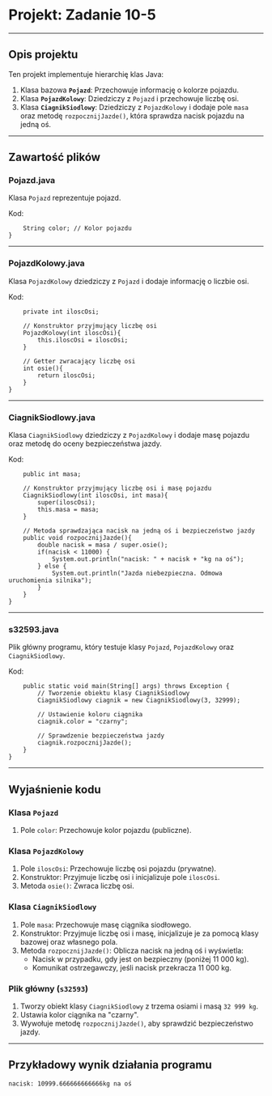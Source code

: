 # Projekt: Zadanie 10-5

---

## Opis projektu
Ten projekt implementuje hierarchię klas Java:
1. Klasa bazowa **`Pojazd`**: Przechowuje informację o kolorze pojazdu.
2. Klasa **`PojazdKolowy`**: Dziedziczy z `Pojazd` i przechowuje liczbę osi.
3. Klasa **`CiagnikSiodlowy`**: Dziedziczy z `PojazdKolowy` i dodaje pole `masa` oraz metodę `rozpocznijJazde()`, która sprawdza nacisk pojazdu na jedną oś.

---

## Zawartość plików

### Pojazd.java
Klasa `Pojazd` reprezentuje pojazd.

Kod:
```public class Pojazd {
    String color; // Kolor pojazdu
}
```
---

### PojazdKolowy.java
Klasa `PojazdKolowy` dziedziczy z `Pojazd` i dodaje informację o liczbie osi.

Kod:
```public class PojazdKolowy extends Pojazd {
    private int iloscOsi;

    // Konstruktor przyjmujący liczbę osi
    PojazdKolowy(int iloscOsi){
        this.iloscOsi = iloscOsi;
    }

    // Getter zwracający liczbę osi
    int osie(){
        return iloscOsi;
    }
}
```
---

### CiagnikSiodlowy.java
Klasa `CiagnikSiodlowy` dziedziczy z `PojazdKolowy` i dodaje masę pojazdu oraz metodę do oceny bezpieczeństwa jazdy.

Kod:
```public class CiagnikSiodlowy extends PojazdKolowy {
    public int masa;

    // Konstruktor przyjmujący liczbę osi i masę pojazdu
    CiagnikSiodlowy(int iloscOsi, int masa){
        super(iloscOsi);
        this.masa = masa;
    }

    // Metoda sprawdzająca nacisk na jedną oś i bezpieczeństwo jazdy
    public void rozpocznijJazde(){
        double nacisk = masa / super.osie();
        if(nacisk < 11000) {
            System.out.println("nacisk: " + nacisk + "kg na oś");
        } else {
            System.out.println("Jazda niebezpieczna. Odmowa uruchomienia silnika");
        }
    }
}
```
---

### s32593.java
Plik główny programu, który testuje klasy `Pojazd`, `PojazdKolowy` oraz `CiagnikSiodlowy`.

Kod:
```public class s32593 {
    public static void main(String[] args) throws Exception {
        // Tworzenie obiektu klasy CiagnikSiodlowy
        CiagnikSiodlowy ciagnik = new CiagnikSiodlowy(3, 32999);

        // Ustawienie koloru ciągnika
        ciagnik.color = "czarny";

        // Sprawdzenie bezpieczeństwa jazdy
        ciagnik.rozpocznijJazde();
    }
}
```
---

## Wyjaśnienie kodu

### Klasa `Pojazd`
1. Pole `color`: Przechowuje kolor pojazdu (publiczne).

### Klasa `PojazdKolowy`
1. Pole `iloscOsi`: Przechowuje liczbę osi pojazdu (prywatne).
2. Konstruktor: Przyjmuje liczbę osi i inicjalizuje pole `iloscOsi`.
3. Metoda `osie()`: Zwraca liczbę osi.

### Klasa `CiagnikSiodlowy`
1. Pole `masa`: Przechowuje masę ciągnika siodłowego.
2. Konstruktor: Przyjmuje liczbę osi i masę, inicjalizuje je za pomocą klasy bazowej oraz własnego pola.
3. Metoda `rozpocznijJazde()`: Oblicza nacisk na jedną oś i wyświetla:
   - Nacisk w przypadku, gdy jest on bezpieczny (poniżej 11 000 kg).
   - Komunikat ostrzegawczy, jeśli nacisk przekracza 11 000 kg.

### Plik główny (`s32593`)
1. Tworzy obiekt klasy `CiagnikSiodlowy` z trzema osiami i masą `32 999 kg`.
2. Ustawia kolor ciągnika na "czarny".
3. Wywołuje metodę `rozpocznijJazde()`, aby sprawdzić bezpieczeństwo jazdy.

---

## Przykładowy wynik działania programu
```
nacisk: 10999.666666666666kg na oś
```
